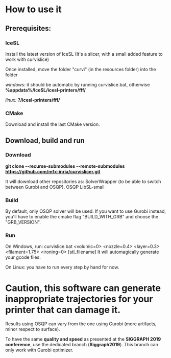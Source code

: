 # How to use it
## Prerequisites:

### IceSL
Install the latest version of IceSL (It's a slicer, with a small added feature to work with curvislice)

Once installed, move the folder "curvi" (in the resources folder) into the folder

*windows:* it should be automatic by running curvislice.bat, otherwise **%appdata%/IceSL/icesl-printers/fff/**

*linux:* **?/icesl-printers/fff/**

### CMake
Download and install the last CMake version.

## Download, build and run

### Download
**git clone --recurse-submodules --remote-submodules https://github.com/mfx-inria/curvislicer.git**

It will download other repositories as:
	SolverWrapper (to be able to switch between Gurobi and OSQP).
	OSQP
	LibSL-small


### Build

By default, only OSQP solver will be used. If you want to use Gurobi instead, you'll have to enable the cmake flag "BUILD_WITH_GRB" and choose the "GRB_VERSION".


### Run

On Windows, run:
curvislice.bat <volumic=0> <nozzle=0.4> <layer=0.3> <filament=1.75> <ironing=0> [stl_filename]
It will automagically generate your gcode files.

On Linux: you have to run every step by hand for now.

# Caution, this software can generate inappropriate trajectories for your printer that can damage it.

Results using OSQP can vary from the one using Gurobi (more artifacts, minor respect to surface).

To have the same **quality and speed** as presented at the **SIGGRAPH 2019 conference**, use the dedicated branch (**Siggraph2019**). This branch can only work with Gurobi optimizer.
